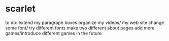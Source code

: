 # scarlet
to do:
extend my paragraph boxes
organize my videos/ my web site
change some font/ try different fonts
make two different about pages
add more games/introduce different games in the future